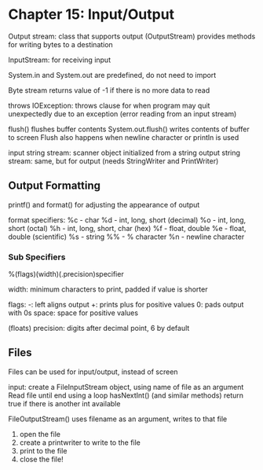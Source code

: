# Chapter 15: Input/Output

Output stream: class that supports output (OutputStream)
provides methods for writing bytes to a destination

InputStream: for receiving input

System.in and System.out are predefined, do not need to import

Byte stream returns value of -1 if there is no more data to read

throws IOException: throws clause for when program may quit unexpectedly due to an exception (error reading from an input stream)

flush() flushes buffer contents
System.out.flush() writes contents of buffer to screen
Flush also happens when newline character or println is used

input string stream: scanner object initialized from a string
output string stream: same, but for output (needs StringWriter and PrintWriter)

## Output Formatting

printf() and format() for adjusting the appearance of output

format specifiers:
%c - char
%d - int, long, short (decimal)
%o - int, long, short (octal)
%h - int, long, short, char (hex)
%f - float, double
%e - float, double (scientific)
%s - string
%% - % character
%n - newline character

### Sub Specifiers

%(flags)(width)(.precision)specifier

width: minimum characters to print, padded if value is shorter

flags:
-: left aligns output
+: prints plus for positive values
0: pads output with 0s
space: space for positive values

(floats)
precision: digits after decimal point, 6 by default

## Files

Files can be used for input/output, instead of screen

input: create a FileInputStream object, using name of file as an argument
Read file until end using a loop
hasNextInt() (and similar methods) return true if there is another int available

FileOutputStream() uses filename as an argument, writes to that file
1. open the file
2. create a printwriter to write to the file
3. print to the file
4. close the file!